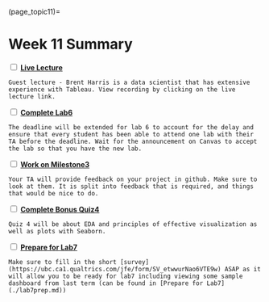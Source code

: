 (page_topic11)=

Week 11 Summary
=======================
<label><input type="checkbox" id="week11_task1" class="box"> [**Live Lecture**](https://canvas.ubc.ca/courses/64282/pages/monday-march-22-recording?module_item_id=3037717)</input></label>

```{tip}
Guest lecture - Brent Harris is a data scientist that has extensive experience with Tableau. View recording by clicking on the live lecture link.
```



<label><input type="checkbox" id="week11_task2" class="box"> [**Complete Lab6**](https://canvas.ubc.ca/courses/64282/assignments/791128) </input></label>

```{tip}
The deadline will be extended for lab 6 to account for the delay and ensure that every student has been able to attend one lab with their TA before the deadline. Wait for the announcement on Canvas to accept the lab so that you have the new lab.
```


<label><input type="checkbox" id="week11_task3" class="box"> [**Work on Milestone3**](../../project/milestone03.md) </input></label>

```{tip}
Your TA will provide feedback on your project in github. Make sure to look at them. It is split into feedback that is required, and things that would be nice to do.  
```


<label><input type="checkbox" id="week11_task4" class="box"> [**Complete Bonus Quiz4**](https://canvas.ubc.ca/courses/64282/quizzes/316657)</input></label>

```{tip}
Quiz 4 will be about EDA and principles of effective visualization as well as plots with Seaborn.
```

<label><input type="checkbox" id="week11_task5" class="box"> [**Prepare for Lab7**](./lab7prep.md)</input></label>

```{tip}
Make sure to fill in the short [survey](https://ubc.ca1.qualtrics.com/jfe/form/SV_etwwurNao6VTE9w) ASAP as it will allow you to be ready for lab7 including viewing some sample dashboard from last term (can be found in [Prepare for Lab7](./lab7prep.md))
```
